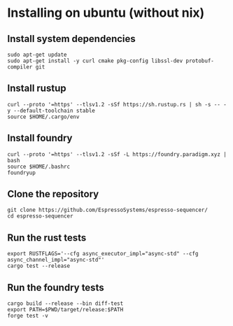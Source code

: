 # Installing on ubuntu (without nix)

<!-- Note that all lines that start with four spaces will be executed in the CI -->

## Install system dependencies

    sudo apt-get update
    sudo apt-get install -y curl cmake pkg-config libssl-dev protobuf-compiler git

## Install rustup

    curl --proto '=https' --tlsv1.2 -sSf https://sh.rustup.rs | sh -s -- -y --default-toolchain stable
    source $HOME/.cargo/env

## Install foundry

    curl --proto '=https' --tlsv1.2 -sSf -L https://foundry.paradigm.xyz | bash
    source $HOME/.bashrc
    foundryup

## Clone the repository

    git clone https://github.com/EspressoSystems/espresso-sequencer/
    cd espresso-sequencer

## Run the rust tests

    export RUSTFLAGS='--cfg async_executor_impl="async-std" --cfg async_channel_impl="async-std"'
    cargo test --release

## Run the foundry tests

    cargo build --release --bin diff-test
    export PATH=$PWD/target/release:$PATH
    forge test -v
